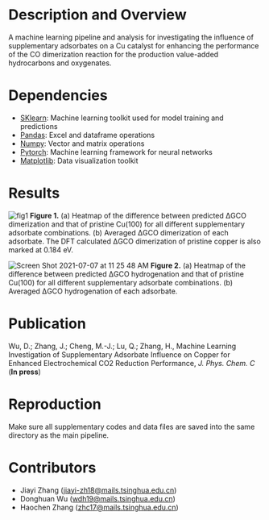# Description and Overview
A machine learning pipeline and analysis for investigating the influence of supplementary adsorbates on a Cu catalyst for enhancing the performance of the CO dimerization reaction for the production value-added hydrocarbons and oxygenates. 

# Dependencies
- [SKlearn](https://scikit-learn.org/stable/index.html): Machine learning toolkit used for model training and predictions
- [Pandas](https://pandas.pydata.org/): Excel and dataframe operations
- [Numpy](https://numpy.org/): Vector and matrix operations
- [Pytorch](https://pytorch.org/): Machine learning framework for neural networks
- [Matplotlib](https://matplotlib.org/): Data visualization toolkit

# Results
![fig1](https://user-images.githubusercontent.com/62856752/125557306-0c2f777c-2e30-49bd-b956-22d3f0bfea4e.png)
**Figure 1.** (a) Heatmap of the difference between predicted ΔGCO dimerization and that of pristine Cu(100) for all different supplementary adsorbate combinations. (b) Averaged ΔGCO dimerization of each adsorbate. The DFT calculated ΔGCO dimerization of pristine copper is also marked at 0.184 eV.

![Screen Shot 2021-07-07 at 11 25 48 AM](https://user-images.githubusercontent.com/62856752/125557376-7911bc8f-671b-4219-b04a-e3e1f0ffffbe.png)
**Figure 2.** (a) Heatmap of the difference between predicted ΔGCO hydrogenation and that of pristine Cu(100) for all different supplementary adsorbate
combinations. (b) Averaged ΔGCO hydrogenation of each adsorbate.

# Publication
Wu, D.; Zhang, J.; Cheng, M.-J.; Lu, Q.; Zhang, H., Machine Learning Investigation of Supplementary Adsorbate
Influence on Copper for Enhanced Electrochemical CO2 Reduction
Performance, *J. Phys. Chem. C* (**In press**)

# Reproduction
Make sure all supplementary codes and data files are saved into the same directory as the main pipeline. 

# Contributors
- Jiayi Zhang (jiayi-zh18@mails.tsinghua.edu.cn)
- Donghuan Wu (wdh19@mails.tsinghua.edu.cn)
- Haochen Zhang (zhc17@mails.tsinghua.edu.cn)
